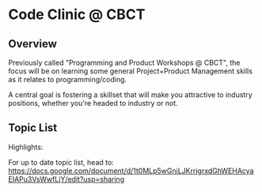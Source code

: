 # Code Clinic @ CBCT

## Overview

Previously called "Programming and Product Workshops @ CBCT", the focus will be on learning some general Project+Product Management skills as it relates to programming/coding. 

A central goal is fostering a skillset that will make you attractive to industry positions, whether you're headed to industry or not. 

## Topic List
Highlights:

For up to date topic list, head to: https://docs.google.com/document/d/1t0MLp5wGniLJKrrjgrxdGhWEHAcyaEIAPu3VsWwfLjY/edit?usp=sharing

